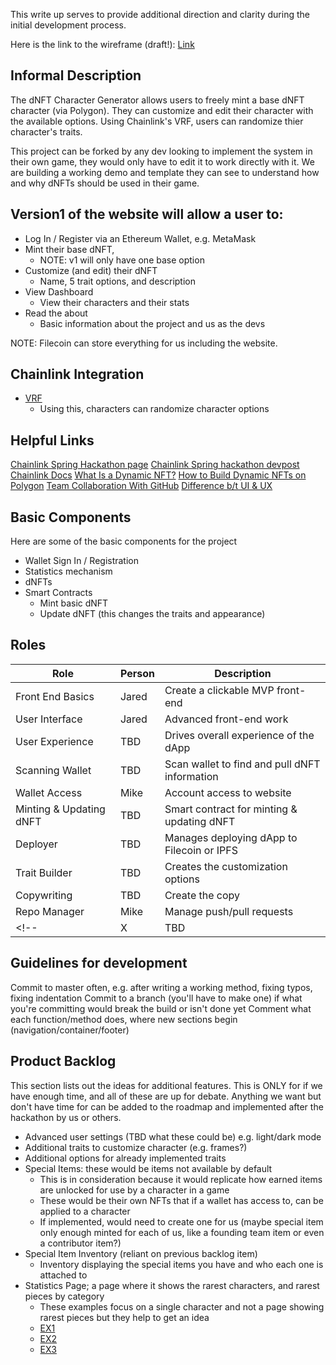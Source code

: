 This write up serves to provide additional direction and clarity during the initial development process. 

Here is the link to the wireframe (draft!): [Link](https://miro.com/app/board/uXjVO64iY1k=/?share_link_id=495672257442) 

## Informal Description
The dNFT Character Generator allows users to freely mint a base dNFT character (via Polygon). They can customize and edit their character with the available options. Using Chainlink's VRF, users can randomize thier character's traits.

This project can be forked by any dev looking to implement the system in their own game, they would only have to edit it to work directly with it. We are building a working demo and template they can see to understand how and why dNFTs should be used in their game. 

## Version1 of the website will allow a user to:
- Log In / Register via an Ethereum Wallet, e.g. MetaMask
- Mint their base dNFT, 
    - NOTE: v1 will only have one base option
- Customize (and edit) their dNFT 
    - Name, 5 trait options, and description
- View Dashboard 
    - View their characters and their stats
- Read the about
    - Basic information about the project and us as the devs

NOTE: Filecoin can store everything for us including the website.

## Chainlink Integration
- [VRF](https://chain.link/chainlink-vrf) 
    - Using this, characters can randomize character options


## Helpful Links 
[Chainlink Spring Hackathon page](https://chain.link/hackathon)
[Chainlink Spring hackathon devpost](https://chainlinkspring2022.devpost.com/) 
[Chainlink Docs](https://docs.chain.link/docs/hackathon-rules-waiver-release-and-code-of-conduct/?utm_campaign=Spring%20%2722%20Hackathon&utm_medium=email&_hsmi=210744206&_hsenc=p2ANqtz-_rTTH_WT6W0TQAX2sIH1rtD9mo4VR9p_uZiTHTRO6xsaqls2PtZY_4zh6F0vy981EZQPuHaPkoJtsZMTl84nABCv7Ohw&utm_content=210744206&utm_source=hs_email) 
[What Is a Dynamic NFT?](https://blog.chain.link/what-is-a-dynamic-nft/) 
[How to Build Dynamic NFTs on Polygon](https://blog.chain.link/how-to-build-dynamic-nfts-on-polygon/) 
[Team Collaboration With GitHub](https://code.tutsplus.com/articles/team-collaboration-with-github--net-29876) 
[Difference b/t UI & UX](https://webflow.com/blog/ux-vs-ui-design?utm_source=google&utm_medium=search&utm_campaign=general-paid-workhorse&utm_term=keyword-targeting&utm_content=dynamic-search-ads-t1&gclid=Cj0KCQjw6pOTBhCTARIsAHF23fK8HxOiNnMRsGFXBGgZt0DGB0PCeAnN_uJ9eHWD-Cv0ll5FjNyO4gYaAhaREALw_wcB)


## Basic Components
Here are some of the basic components for the project
- Wallet Sign In / Registration
- Statistics mechanism
- dNFTs
- Smart Contracts
    - Mint basic dNFT
    - Update dNFT (this changes the traits and appearance)

## Roles
| Role | Person | Description |
| --- | --- | --- |
| Front End Basics | Jared | Create a clickable MVP front-end |
| User Interface | Jared | Advanced front-end work |
| User Experience | TBD | Drives overall experience of the dApp |
| Scanning Wallet | TBD | Scan wallet to find and pull dNFT information |
| Wallet Access | Mike | Account access to website |
| Minting & Updating dNFT | TBD | Smart contract for minting & updating dNFT |
| Deployer | TBD | Manages deploying dApp to Filecoin or IPFS |
| Trait Builder | TBD | Creates the customization options |
| Copywriting | TBD | Create the copy |
| Repo Manager | Mike | Manage push/pull requests |
<!-- | X | TBD | X | -->

## Guidelines for development
Commit to master often, e.g. after writing a working method, fixing typos, fixing indentation
Commit to a branch (you'll have to make one) if what you're committing would break the build or isn't done yet
Comment what each function/method does, where new sections begin (navigation/container/footer)

## Product Backlog
This section lists out the ideas for additional features. This is ONLY for if we have enough time, and all of these are up for debate. Anything we want but don't have time for can be added to the roadmap and implemented after the hackathon by us or others.
- Advanced user settings (TBD what these could be) e.g. light/dark mode
- Additional traits to customize character (e.g. frames?)
- Additional options for already implemented traits
- Special Items: these would be items not available by default
    - This is in consideration because it would replicate how earned items are unlocked for use by a character in a game
    - These would be their own NFTs that if a wallet has access to, can be applied to a character
    - If implemented, would need to create one for us (maybe special item only enough minted for each of us, like a founding team item or even a contributor item?)
- Special Item Inventory (reliant on previous backlog item)
    - Inventory displaying the special items you have and who each one is attached to
- Statistics Page; a page where it shows the rarest characters, and rarest pieces by category
    - These examples focus on a single character and not a page showing rarest pieces but they help to get an idea
    - [EX1](https://app.traitsniper.com/the-plague?view=754)
    - [EX2](https://raritysniper.com/nyokies/942)
    - [EX3](https://rarity.tools/chillbearclub-genesis/view/1?filters=%24Mouth%240%3Atrue)
